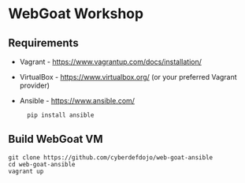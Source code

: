 # WebGoat Workshop

## Requirements

* Vagrant - https://www.vagrantup.com/docs/installation/
* VirtualBox - https://www.virtualbox.org/ (or your preferred Vagrant provider)
* Ansible - https://www.ansible.com/

        pip install ansible

## Build WebGoat VM

    git clone https://github.com/cyberdefdojo/web-goat-ansible
    cd web-goat-ansible
    vagrant up
